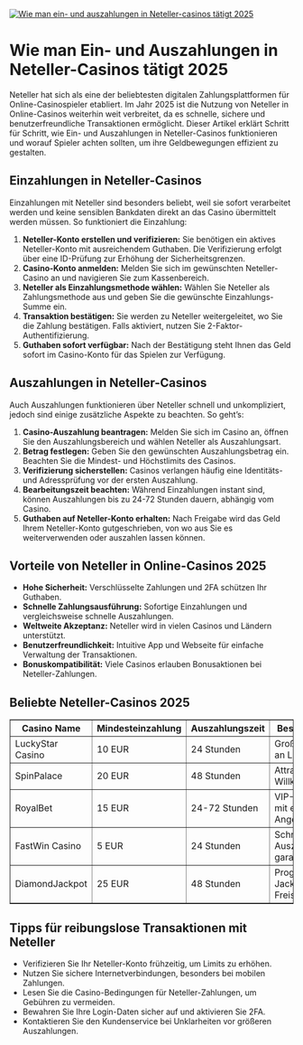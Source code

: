 [![Wie man ein- und auszahlungen in Neteller-casinos tätigt 2025](https://123-caf.pages.dev/gitsignup.png)](https://vrmoo.ru/Bt82HjjY)

<h1>Wie man Ein- und Auszahlungen in Neteller-Casinos tätigt 2025</h1>  <p>Neteller hat sich als eine der beliebtesten digitalen Zahlungsplattformen für Online-Casinospieler etabliert. Im Jahr 2025 ist die Nutzung von Neteller in Online-Casinos weiterhin weit verbreitet, da es schnelle, sichere und benutzerfreundliche Transaktionen ermöglicht. Dieser Artikel erklärt Schritt für Schritt, wie Ein- und Auszahlungen in Neteller-Casinos funktionieren und worauf Spieler achten sollten, um ihre Geldbewegungen effizient zu gestalten.</p>  <h2>Einzahlungen in Neteller-Casinos</h2>  <p>Einzahlungen mit Neteller sind besonders beliebt, weil sie sofort verarbeitet werden und keine sensiblen Bankdaten direkt an das Casino übermittelt werden müssen. So funktioniert die Einzahlung:</p>  <ol>   <li><strong>Neteller-Konto erstellen und verifizieren:</strong> Sie benötigen ein aktives Neteller-Konto mit ausreichendem Guthaben. Die Verifizierung erfolgt über eine ID-Prüfung zur Erhöhung der Sicherheitsgrenzen.</li>   <li><strong>Casino-Konto anmelden:</strong> Melden Sie sich im gewünschten Neteller-Casino an und navigieren Sie zum Kassenbereich.</li>   <li><strong>Neteller als Einzahlungsmethode wählen:</strong> Wählen Sie Neteller als Zahlungsmethode aus und geben Sie die gewünschte Einzahlungs-Summe ein.</li>   <li><strong>Transaktion bestätigen:</strong> Sie werden zu Neteller weitergeleitet, wo Sie die Zahlung bestätigen. Falls aktiviert, nutzen Sie 2-Faktor-Authentifizierung.</li>   <li><strong>Guthaben sofort verfügbar:</strong> Nach der Bestätigung steht Ihnen das Geld sofort im Casino-Konto für das Spielen zur Verfügung.</li> </ol>  <h2>Auszahlungen in Neteller-Casinos</h2>  <p>Auch Auszahlungen funktionieren über Neteller schnell und unkompliziert, jedoch sind einige zusätzliche Aspekte zu beachten. So geht’s:</p>  <ol>   <li><strong>Casino-Auszahlung beantragen:</strong> Melden Sie sich im Casino an, öffnen Sie den Auszahlungsbereich und wählen Neteller als Auszahlungsart.</li>   <li><strong>Betrag festlegen:</strong> Geben Sie den gewünschten Auszahlungsbetrag ein. Beachten Sie die Mindest- und Höchstlimits des Casinos.</li>   <li><strong>Verifizierung sicherstellen:</strong> Casinos verlangen häufig eine Identitäts- und Adressprüfung vor der ersten Auszahlung.</li>   <li><strong>Bearbeitungszeit beachten:</strong> Während Einzahlungen instant sind, können Auszahlungen bis zu 24-72 Stunden dauern, abhängig vom Casino.</li>   <li><strong>Guthaben auf Neteller-Konto erhalten:</strong> Nach Freigabe wird das Geld Ihrem Neteller-Konto gutgeschrieben, von wo aus Sie es weiterverwenden oder auszahlen lassen können.</li> </ol>  <h2>Vorteile von Neteller in Online-Casinos 2025</h2>  <ul>   <li><strong>Hohe Sicherheit:</strong> Verschlüsselte Zahlungen und 2FA schützen Ihr Guthaben.</li>   <li><strong>Schnelle Zahlungsausführung:</strong> Sofortige Einzahlungen und vergleichsweise schnelle Auszahlungen.</li>   <li><strong>Weltweite Akzeptanz:</strong> Neteller wird in vielen Casinos und Ländern unterstützt.</li>   <li><strong>Benutzerfreundlichkeit:</strong> Intuitive App und Webseite für einfache Verwaltung der Transaktionen.</li>   <li><strong>Bonuskompatibilität:</strong> Viele Casinos erlauben Bonusaktionen bei Neteller-Zahlungen.</li> </ul>  <h2>Beliebte Neteller-Casinos 2025</h2>  <table border="1" cellpadding="8" cellspacing="0">   <thead>     <tr>       <th>Casino Name</th>       <th>Mindesteinzahlung</th>       <th>Auszahlungszeit</th>       <th>Besonderheiten</th>     </tr>   </thead>   <tbody>     <tr>       <td>LuckyStar Casino</td>       <td>10 EUR</td>       <td>24 Stunden</td>       <td>Große Auswahl an Live-Spielen</td>     </tr>     <tr>       <td>SpinPalace</td>       <td>20 EUR</td>       <td>48 Stunden</td>       <td>Attraktive Willkommensboni</td>     </tr>     <tr>       <td>RoyalBet</td>       <td>15 EUR</td>       <td>24-72 Stunden</td>       <td>VIP-Programm mit exklusiven Angeboten</td>     </tr>     <tr>       <td>FastWin Casino</td>       <td>5 EUR</td>       <td>24 Stunden</td>       <td>Schnelle Auszahlungen garantiert</td>     </tr>     <tr>       <td>DiamondJackpot</td>       <td>25 EUR</td>       <td>48 Stunden</td>       <td>Progressive Jackpots und Freispiele</td>     </tr>   </tbody> </table>  <h2>Tipps für reibungslose Transaktionen mit Neteller</h2>  <ul>   <li>Verifizieren Sie Ihr Neteller-Konto frühzeitig, um Limits zu erhöhen.</li>   <li>Nutzen Sie sichere Internetverbindungen, besonders bei mobilen Zahlungen.</li>   <li>Lesen Sie die Casino-Bedingungen für Neteller-Zahlungen, um Gebühren zu vermeiden.</li>   <li>Bewahren Sie Ihre Login-Daten sicher auf und aktivieren Sie 2FA.</li>   <li>Kontaktieren Sie den Kundenservice bei Unklarheiten vor größeren Auszahlungen.</li> </ul>